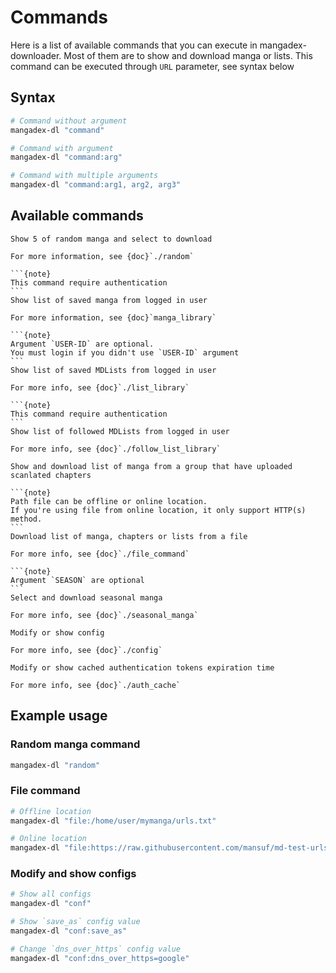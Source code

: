 # Commands

Here is a list of available commands that you can execute in mangadex-downloader.
Most of them are to show and download manga or lists.
This command can be executed through `URL` parameter, see syntax below

## Syntax

```sh
# Command without argument
mangadex-dl "command"

# Command with argument
mangadex-dl "command:arg"

# Command with multiple arguments
mangadex-dl "command:arg1, arg2, arg3"
```

## Available commands

```{option} random
Show 5 of random manga and select to download

For more information, see {doc}`./random`
```

````{option} library STATUS
```{note}
This command require authentication
```
Show list of saved manga from logged in user

For more information, see {doc}`manga_library`
````

````{option} list USER-ID
```{note}
Argument `USER-ID` are optional. 
You must login if you didn't use `USER-ID` argument
```
Show list of saved MDLists from logged in user

For more info, see {doc}`./list_library`
````

````{option} followed-list
```{note}
This command require authentication
```
Show list of followed MDLists from logged in user

For more info, see {doc}`./follow_list_library`
````

```{option} group GROUP-ID
Show and download list of manga from a group that have uploaded scanlated chapters
```

````{option} file PATH_TO_FILE
```{note}
Path file can be offline or online location. 
If you're using file from online location, it only support HTTP(s) method.
```
Download list of manga, chapters or lists from a file

For more info, see {doc}`./file_command`
````

````{option} seasonal SEASON
```{note}
Argument `SEASON` are optional
```
Select and download seasonal manga

For more info, see {doc}`./seasonal_manga`
````

```{option} conf CONFIG_KEY=CONFIG_VALUE
Modify or show config

For more info, see {doc}`./config`
```

```{option} login_cache SUBCOMMAND
Modify or show cached authentication tokens expiration time

For more info, see {doc}`./auth_cache`
```

## Example usage

### Random manga command

```sh
mangadex-dl "random"
```

### File command

```sh
# Offline location
mangadex-dl "file:/home/user/mymanga/urls.txt"

# Online location
mangadex-dl "file:https://raw.githubusercontent.com/mansuf/md-test-urls/main/urls.txt"
```

### Modify and show configs

```sh
# Show all configs
mangadex-dl "conf"

# Show `save_as` config value
mangadex-dl "conf:save_as"

# Change `dns_over_https` config value
mangadex-dl "conf:dns_over_https=google"
```
